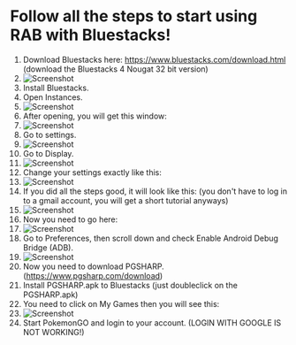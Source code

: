 # Follow all the steps to start using RAB with Bluestacks!
1. Download Bluestacks here: https://www.bluestacks.com/download.html (download the Bluestacks 4 Nougat 32 bit version)
2. ![Screenshot](https://i.imgur.com/WeeNSzf.png)
3. Install Bluestacks.
4. Open Instances.
5. ![Screenshot](https://i.imgur.com/Urj6Vd4.png)
6. After opening, you will get this window:
7. ![Screenshot](https://i.imgur.com/KYxZ7kG.png)
8. Go to settings.
9. ![Screenshot](https://i.imgur.com/S09DopP.png)
10. Go to Display.
11. ![Screenshot](https://i.imgur.com/TzsucCg.png)
12. Change your settings exactly like this:
13. ![Screenshot](https://i.imgur.com/ZSdIEZC.png)
14. If you did all the steps good, it will look like this: (you don't have to log in to a gmail account, you will get a short tutorial anyways)
16. ![Screenshot](https://i.imgur.com/Z9W9BNb.png)
17. Now you need to go here:
18. ![Screenshot](https://i.imgur.com/0meCHmA.png)
19. Go to Preferences, then scroll down and check Enable Android Debug Bridge (ADB).
20. ![Screenshot](https://i.imgur.com/28BL0mL.png)
21. Now you need to download PGSHARP. (https://www.pgsharp.com/download)
22. Install PGSHARP.apk to Bluestacks (just doubleclick on the PGSHARP.apk)
23. You need to click on My Games then you will see this:
24. ![Screenshot](https://i.imgur.com/ZRXv93q.png)
25. Start PokemonGO and login to your account. (LOGIN WITH GOOGLE IS NOT WORKING!)
